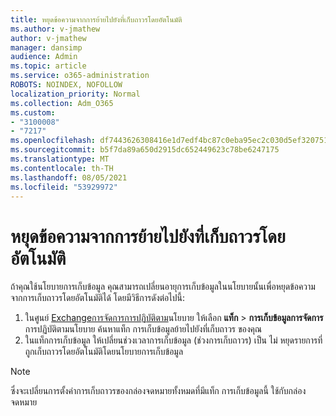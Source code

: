 ```yaml
---
title: หยุดข้อความจากการย้ายไปยังที่เก็บถาวรโดยอัตโนมัติ
ms.author: v-jmathew
author: v-jmathew
manager: dansimp
audience: Admin
ms.topic: article
ms.service: o365-administration
ROBOTS: NOINDEX, NOFOLLOW
localization_priority: Normal
ms.collection: Adm_O365
ms.custom:
- "3100008"
- "7217"
ms.openlocfilehash: df7443626308416e1d7edf4bc87c0eba95ec2c030d5ef3207513480873c1e3e7
ms.sourcegitcommit: b5f7da89a650d2915dc652449623c78be6247175
ms.translationtype: MT
ms.contentlocale: th-TH
ms.lasthandoff: 08/05/2021
ms.locfileid: "53929972"
---
```

# <a name="stop-messages-from-moving-to-the-archive-automatically"></a>หยุดข้อความจากการย้ายไปยังที่เก็บถาวรโดยอัตโนมัติ

ถ้าคุณใช้นโยบายการเก็บข้อมูล คุณสามารถเปลี่ยนอายุการเก็บข้อมูลในนโยบายนั้นเพื่อหยุดข้อความจากการเก็บถาวรโดยอัตโนมัติได้ โดยมีวิธีการดังต่อไปนี้:

1. ในศูนย์ [Exchangeการจัดการการปฏิบัติตาม](https://go.microsoft.com/fwlink/?linkid=2059104)นโยบาย ให้เลือก **แท็ก**  >  **การเก็บข้อมูลการจัดการ** การปฏิบัติตามนโยบาย ค้นหาแท็ก การเก็บข้อมูลย้ายไปยังที่เก็บถาวร ของคุณ
2. ในแท็กการเก็บข้อมูล ให้เปลี่ยนช่วงเวลาการเก็บข้อมูล (ช่วงการเก็บถาวร) เป็น ไม่ หยุดรายการที่ถูกเก็บถาวรโดยอัตโนมัติโดยนโยบายการเก็บข้อมูล

> [!NOTE]
> ซึ่งจะเปลี่ยนการตั้งค่าการเก็บถาวรของกล่องจดหมายทั้งหมดที่มีแท็ก การเก็บข้อมูลนี้ ใช้กับกล่องจดหมาย
